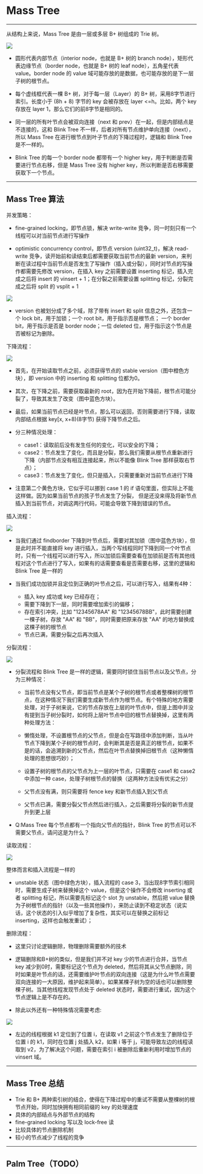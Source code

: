 # Mass Tree

---

从结构上来说，Mass Tree 是由一层或多层 B+ 树组成的 Trie 树。


![](./photo/080202.png)


- 圆形代表内部节点（interior node，也就是 B+ 树的 branch node），矩形代表边缘节点（border node，也就是 B+ 树的 leaf node），五角星代表 value。border node 的 value 域可能存放的是数据，也可能存放的是下一层子树的根节点。

- 每个虚线框代表一棵 B+ 树，对于每一层（Layer）的 B+ 树，采用8字节进行索引。长度小于 (8h + 8) 字节的 key 会被存放在 layer <=h。比如，两个 key 存放在 layer 1，那么它们的前8字节是相同的。

- 同一层的所有叶节点会被双向连接（next 和 prev）在一起，但是内部结点是不连接的，这和 Blink Tree 不一样，后者对所有节点维护单向连接（next），所以 Mass Tree 在进行根节点到叶子节点的下降过程时，逻辑和 Blink Tree 是不一样的。

- Blink Tree 的每一个 border node 都带有一个 higher key，用于判断是否需要进行节点右移，但是 Mass Tree 没有 higher key，所以判断是否右移需要获取下一个节点。

---

##  Mass Tree 算法

并发策略：

- fine-grained locking，即节点锁，解决 write-write 竞争，同一时刻只有一个线程可以对当前节点进行写操作

- optimistic concurrency control，即节点 version (uint32_t)，解决 read-write 竞争，读开始前和读结束后都需要获取当前节点的最新 
  version，来判断在读过程中当前节点是否发生了写操作（插入或分裂），同时对节点的写操作都需要先修改 version，在插入 key 之前需要设置 
  inserting 标记，插入完成之后将 insert 的 vinsert + 1；在分裂之前需要设置 splitting 标记，分裂完成之后将 split 的 vsplit + 1
  
![](./photo/080203.png)

- version 也被划分成了多个域，除了带有 insert 和 split 信息之外，还包含一个 lock bit，用于加锁；一个 root bit，用于指示否是根节点；
  一个 border bit，用于指示是否是 border node；一位 deleted 位，用于指示这个节点是否被标记为删除。
  
下降流程：

![](./photo/080204.png)

- 首先，在开始读取节点之前，必须获得节点的 stable version（图中橙色方块），即 version 中的 inserting 和 splitting 位都为0。

- 其次，在下降之前，需要获取最新的 root，因为在开始下降前，根节点可能分裂了，导致其发生了改变（图中蓝色方块）。

- 最后，如果当前节点已经是叶节点，那么可以返回，否则需要进行下降，读取内部结点根据 key[x, x+8)(8字节) 获得下降节点之后。

- 分三种情况处理：

  - case1：读取前后没有发生任何的变化，可以安全的下降；
  - case2：节点发生了变化，而且是分裂，那么我们需要从根节点重新进行下降（内部节点没有相互连接起来，所以不能像 Blink Tree 那样获取右节点）；
  - case3：节点发生了变化，但只是插入，只需要重新对当前节点进行下降
  
- 注意第二个黄色方块，它似乎可以挪到 case 1 的 if 语句里面，但实际上不能这样做。因为如果当前节点的孩子节点发生了分裂，
  但是还没来得及将新节点插入到当前节点，对调这两行代码，可能会导致下降到错误的节点。
  
插入流程：

![](https://pic1.zhimg.com/80/v2-817bf39e0afcbe15d973f913ca95c328_720w.jpg)

- 当我们通过 findborder 下降到叶节点后，需要对其加锁（图中蓝色方块），但是此时并不能直接将 key 进行插入，当两个写线程同时下降到同一个叶节点时，只有一个线程可以进行写入，所以加锁后需要查看在加锁前是否有其他线程对这个节点进行了写入，如果有的话需要查看是否需要右移，这里的逻辑和 Blink Tree 是一样的

- 当我们成功加锁并且定位到正确的叶节点之后，可以进行写入，结果有4种：

  - 插入 key 成功或 key 已经存在；
  - 需要下降到下一层，同时需要增加索引的偏移；
  - 存在索引冲突，比如 "12345678AA" 和 "12345678BB"，此时需要创建一棵子树，存放 "AA" 和 "BB"，同时需要把原来存放 "AA" 的地方替换成这棵子树的根节点
  - 节点已满，需要分裂之后再次插入
  
分裂流程：

![](./photo/080205.png)

- 分裂流程和 Blink Tree 是一样的逻辑，需要同时锁住当前节点以及父节点，分为三种情况：

  - 当前节点没有父节点，即当前节点是某个子树的根节点或者整棵树的根节点，在这种情况下我们需要生成新节点作为根节点。有个特殊的地方需要处理，对于子树来说，它的节点存放在上层的叶节点中，但是上图中并没有提到当子树分裂时，如何将上层叶节点中旧的根节点替换掉，这里有两种处理方法：
  - 懒惰处理，不设置根节点的父节点，但是会在写路径中添加判断，当从叶节点下降到某个子树的根节点时，会判断其是否是真正的根节点，如果不是的话，会追溯到新的父节点，然后在叶节点替换掉旧根节点（这种懒惰处理的思想很巧妙）；
  - 设置子树的根节点的父节点为上一层的叶节点，只需要在 case1 和 case2 中添加一种 case，处理子树根节点的替换（这两种方法没有优劣之分）
  
  - 父节点没有满，则只需要将 fence key 和新节点插入到父节点
  - 父节点已满，需要分裂父节点然后进行插入，之后需要将分裂的新节点提升到更上层
  
- Q:Mass Tree 每个节点都有一个指向父节点的指针，Blink Tree 的节点可以不需要父节点，请问这是为什么？


读取流程：

![](./photo/080206.png)

整体而言和插入流程是一样的

- unstable 状态（图中绿色方块），插入流程的 case 3，当出现8字节索引相同时，需要生成子树来替换掉这个 value，但是这个操作不会修改 inserting 或者 splitting 标记，所以需要先标记这个 slot 为 unstable，然后把 value 替换为子树根节点的指针（以及一些其他操作），来防止读到不稳定状态（说实话，这个状态的引入似乎增加了复杂性，其实可以在替换之前标记 inserting，这样也会触发重试）；

  
删除流程：

- 这里只讨论逻辑删除，物理删除需要额外的技术
- 逻辑删除和B+树的类似，但是我们并不对 key 少的节点进行合并，当节点 key 减少到0时，需要标记这个节点为 deleted，然后将其从父节点删除，同时如果是叶节点的话，还需要维护叶节点的双向连接（这是为什么叶节点需要双向连接的一大原因，维护起来简单）。如果某棵子树为空的话也可以删除整棵子树。当其他线程发现节点处于 deleted 状态时，需要进行重试，因为这个节点逻辑上是不存在的。

- 除此以外还有一种特殊情况需要考虑:

![](./photo/080207.png)

- 左边的线程根据 k1 定位到了位置 i，在读取 v1 之前这个节点发生了删除位于位置 i 的 k1，同时在位置 j 处插入 k2，如果 i 等于 j，可能导致左边的线程读取到 v2，为了解决这个问题，需要在索引 i 被删除后重新利用时增加节点的 vinsert 域。

---

## Mass Tree 总结

- Trie 和 B+ 两种索引树的结合，使得在下降过程中的重试不需要从整棵树的根节点开始，同时加快拥有相同前缀的 key 的处理速度
- 具体的内部结点与外部节点的结构
- fine-grained locking 写以及 lock-free 读
- 比较具体的节点删除机制
- 较小的节点减少了线程的竞争


---

## Palm Tree（TODO）
